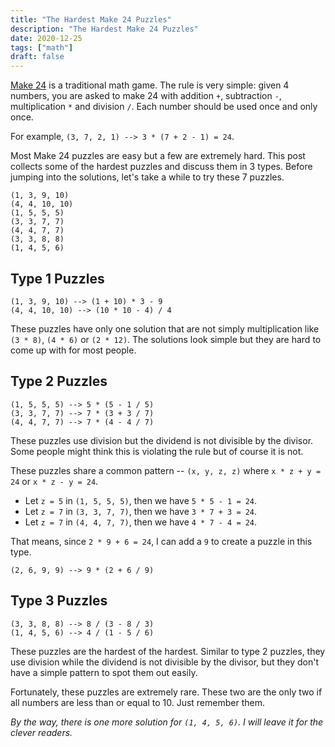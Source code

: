 ```yaml
---
title: "The Hardest Make 24 Puzzles"
description: "The Hardest Make 24 Puzzles"
date: 2020-12-25
tags: ["math"]
draft: false
---
```


[Make 24](https://en.wikipedia.org/wiki/24_Game) is a traditional math game. The rule is very simple: given 4 numbers, you are asked to make 24 with addition `+`, subtraction `-`, multiplication `*` and division `/`. Each number should be used once and only once.

For example, `(3, 7, 2, 1) --> 3 * (7 + 2 - 1) = 24`.

Most Make 24 puzzles are easy but a few are extremely hard. This post collects some of the hardest puzzles and discuss them in 3 types. Before jumping into the solutions, let's take a while to try these 7 puzzles.

```
(1, 3, 9, 10)
(4, 4, 10, 10)
(1, 5, 5, 5)
(3, 3, 7, 7)
(4, 4, 7, 7)
(3, 3, 8, 8)
(1, 4, 5, 6)
```

## Type 1 Puzzles

```
(1, 3, 9, 10) --> (1 + 10) * 3 - 9
(4, 4, 10, 10) --> (10 * 10 - 4) / 4
```

These puzzles have only one solution that are not simply multiplication like `(3 * 8)`, `(4 * 6)` or `(2 * 12)`. The solutions look simple but they are hard to come up with for most people.

## Type 2 Puzzles

```
(1, 5, 5, 5) --> 5 * (5 - 1 / 5)
(3, 3, 7, 7) --> 7 * (3 + 3 / 7)
(4, 4, 7, 7) --> 7 * (4 - 4 / 7)
```

These puzzles use division but the dividend is not divisible by the divisor. Some people might think this is violating the rule but of course it is not.

These puzzles share a common pattern -- `(x, y, z, z)` where `x * z + y = 24` or `x * z - y = 24`.

* Let `z = 5` in `(1, 5, 5, 5)`, then we have `5 * 5 - 1 = 24`.
* Let `z = 7` in `(3, 3, 7, 7)`, then we have `3 * 7 + 3 = 24`.
* Let `z = 7` in `(4, 4, 7, 7)`, then we have `4 * 7 - 4 = 24`.

That means, since `2 * 9 + 6 = 24`, I can add a `9` to create a puzzle in this type.

```
(2, 6, 9, 9) --> 9 * (2 + 6 / 9)
```

## Type 3 Puzzles

```
(3, 3, 8, 8) --> 8 / (3 - 8 / 3)
(1, 4, 5, 6) --> 4 / (1 - 5 / 6)
```

These puzzles are the hardest of the hardest. Similar to type 2 puzzles, they use division while the dividend is not divisible by the divisor, but they don't have a simple pattern to spot them out easily.

Fortunately, these puzzles are extremely rare. These two are the only two if all numbers are less than or equal to 10. Just remember them.

*By the way, there is one more solution for `(1, 4, 5, 6)`. I will leave it for the clever readers.*
